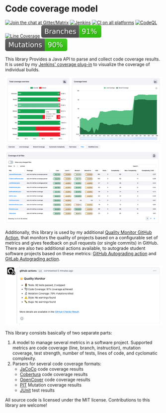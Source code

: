 # Code coverage model 

[![Join the chat at Gitter/Matrix](https://badges.gitter.im/jenkinsci/code-coverage-api-plugin.svg)](https://gitter.im/jenkinsci/code-coverage-api-plugin?utm_source=badge&utm_medium=badge&utm_campaign=pr-badge)
[![Jenkins](https://ci.jenkins.io/job/Plugins/job/coverage-model/job/main/badge/icon?subject=Jenkins%20CI)](https://ci.jenkins.io/job/Plugins/job/coverage-model/job/main/)
[![CI on all platforms](https://github.com/jenkinsci/coverage-model/workflows/GitHub%20CI/badge.svg)](https://github.com/jenkinsci/coverage-model/actions/workflows/ci.yml)
[![CodeQL](https://github.com/jenkinsci/coverage-model/workflows/CodeQL/badge.svg)](https://github.com/jenkinsci/coverage-model/actions/workflows/codeql.yml)
[![Line Coverage](https://raw.githubusercontent.com/jenkinsci/coverage-model/main/badges/line-coverage.svg)](https://app.codecov.io/gh/jenkinsci/coverage-model)
[![Branch Coverage](https://raw.githubusercontent.com/jenkinsci/coverage-model/main/badges/branch-coverage.svg)](https://app.codecov.io/gh/jenkinsci/coverage-model)
[![Mutation Coverage](https://raw.githubusercontent.com/jenkinsci/coverage-model/main/badges/mutation-coverage.svg)](https://github.com/jenkinsci/coverage-model/actions/workflows/quality-monitor.yml)

This library Provides a Java API to parse and collect code coverage results.
It is used by my [Jenkins' coverage plug-in](https://github.com/jenkinsci/coverage-plugin) to visualize
the coverage of individual builds.

![Jenkins Coverage Plug-in Overview](doc/jenkins-1.png)
![Jenkins Coverage Plug-in Files](doc/jenkins-2.png)

Additionally, this library is used by my additional [Quality Monitor GitHub Action](https://github.com/uhafner/quality-monitor), that monitors the quality of projects based on a configurable set of metrics and gives feedback on pull requests (or single commits) in GitHub.
There are also two additional actions available, to autograde student software projects based
on these metrics: [GitHub Autograding action](https://github.com/uhafner/autograding-github-action) and [GitLab Autograding action](https://github.com/uhafner/autograding-gitlab-action).

![Quality Monitor GitHub Action](doc/quality-monitor.png)

This library consists basically of two separate parts:

1. A model to manage several metrics in a software project. Supported metrics are code coverage (line, branch, instruction), mutation coverage, test strength, number of tests, lines of code, and cyclomatic complexity.
2. Parsers for several code coverage formats:
    * [JaCoCo](https://github.com/jacoco/jacoco/tree/master) code coverage results
    * [Cobertura](https://cobertura.github.io/cobertura/) code coverage results
    * [OpenCover](https://github.com/OpenCover/opencover) code coverage results
    * [PIT](https://pitest.org/) Mutation coverage results
    * [JUnit](https://junit.org/junit5/) test results

All source code is licensed under the MIT license. Contributions to this library are welcome! 
